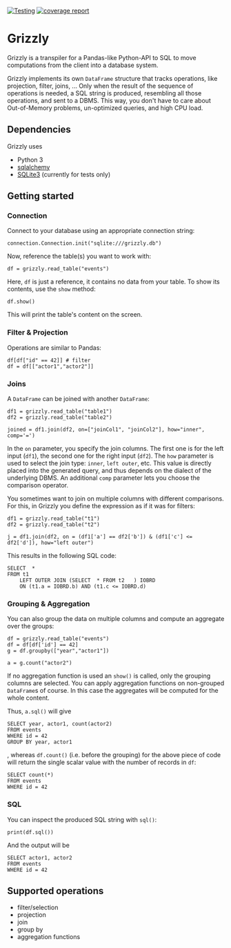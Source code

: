 [![Testing](https://dbgit.prakinf.tu-ilmenau.de/code/grizzly/badges/master/pipeline.svg)](https://dbgit.prakinf.tu-ilmenau.de/code/grizzly/commits/master)
[![coverage report](https://dbgit.prakinf.tu-ilmenau.de/code/grizzly/badges/master/coverage.svg)](https://dbgit.prakinf.tu-ilmenau.de/code/grizzly/commits/master)

# Grizzly

Grizzly is a transpiler for a Pandas-like Python-API to SQL to move computations from the client into a database system.

Grizzly implements its own `DataFrame` structure that tracks operations, like projection, filter, joins, ...
Only when the result of the sequence of operations is needed, a SQL string is produced, resembling all those operations, and sent to a DBMS.
This way, you don't have to care about Out-of-Memory problems, un-optimized queries, and high CPU load.

## Dependencies
Grizzly uses
  - Python 3
  - [sqlalchemy](https://github.com/sqlalchemy/sqlalchemy)
  - [SQLite3](https://docs.python.org/2/library/sqlite3.html) (currently for tests only)


## Getting started

### Connection
Connect to your database using an appropriate connection string:
    
    connection.Connection.init("sqlite:///grizzly.db")

Now, reference the table(s) you want to work with:

    df = grizzly.read_table("events")

Here, `df` is just a reference, it contains no data from your table.
To show its contents, use the `show` method:

    df.show()

This will print the table's content on the screen. 

### Filter & Projection
Operations are similar to Pandas:

    df[df["id" == 42]] # filter
    df = df[["actor1","actor2"]]

### Joins

A `DataFrame` can be joined with another `DataFrame`:

    df1 = grizzly.read_table("table1")
    df2 = grizzly.read_table("table2")

    joined = df1.join(df2, on=["joinCol1", "joinCol2"], how="inner", comp='=')

In the `on` parameter, you specify the join columns. The first one is for the left input (`df1`), the second one for the right input (`df2`).
The `how` parameter is used to select the join type: `inner`, `left outer`, etc. This value is directly placed into the generated query, and thus depends on 
the dialect of the underlying DBMS. An additional `comp` parameter lets you choose the comparison operator.

You sometimes want to join on multiple columns with different comparisons. For this, in Grizzly you define the expression as if it was for filters:

    df1 = grizzly.read_table("t1")
    df2 = grizzly.read_table("t2")

    j = df1.join(df2, on = (df1['a'] == df2['b']) & (df1['c'] <= df2['d']), how="left outer")

This results in the following SQL code:
    
    SELECT  * 
    FROM t1  
        LEFT OUTER JOIN (SELECT  * FROM t2   ) IOBRD 
        ON (t1.a = IOBRD.b) AND (t1.c <= IOBRD.d)

### Grouping & Aggregation

You can also group the data on multiple columns and compute an aggregate over the groups:

    df = grizzly.read_table("events") 
    df = df[df['id'] == 42]
    g = df.groupby(["year","actor1"])

    a = g.count("actor2")

If no aggregation function is used an `show()` is called, only the grouping columns are selected.
You can apply aggregation functions on non-grouped `DataFrame`s of course. In this case the aggregates will be computed for the whole content.

Thus, `a.sql()` will give

    SELECT year, actor1, count(actor2) 
    FROM events
    WHERE id = 42
    GROUP BY year, actor1

, whereas `df.count()` (i.e. before the grouping) for the above piece of code will return the single scalar value with the number of records in `df`:

    SELECT count(*) 
    FROM events
    WHERE id = 42


### SQL

You can inspect the produced SQL string with `sql()`:

    print(df.sql())

And the output will be 

    SELECT actor1, actor2
    FROM events
    WHERE id = 42


## Supported operations
  - filter/selection
  - projection
  - join
  - group by
  - aggregation functions